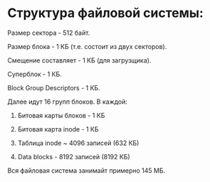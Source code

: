 # Структура файловой системы:

Размер сектора - 512 байт.

Размер блока - 1 КБ (т.е. состоит из двух секторов). 

Смещение составляет - 1 КБ (для загрузщика).

Суперблок -  1 КБ.

Block Group Descriptors - 1 КБ.

Далее идут 16 групп блоков. В каждой:

1) Битовая карты блоков - 1 КБ

2) Битовая карта inode - 1 КБ

3) Таблица inode ~ 4096 записей (632 КБ)

4) Data blocks - 8192 записей (8192 КБ)


Вся файловая система занимайт примерно 145 МБ.